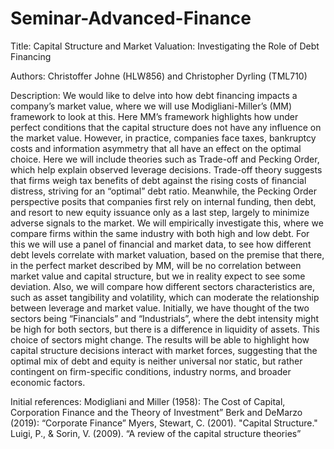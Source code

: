 # Seminar-Advanced-Finance

Title: Capital Structure and Market Valuation: Investigating the Role of Debt Financing

Authors: Christoffer Johne (HLW856) and Christopher Dyrling (TML710)

Description: 
We would like to delve into how debt financing impacts a company’s market value, where we will use Modigliani-Miller’s (MM) framework to look at this. Here MM’s framework highlights how under perfect conditions that the capital structure does not have any influence on the market value. However, in practice, companies face taxes, bankruptcy costs and information asymmetry that all have an effect on the optimal choice. Here we will include theories such as Trade-off and Pecking Order, which help explain observed leverage decisions. Trade-off theory suggests that firms weigh tax benefits of debt against the rising costs of financial distress, striving for an “optimal” debt ratio. Meanwhile, the Pecking Order perspective posits that companies first rely on internal funding, then debt, and resort to new equity issuance only as a last step, largely to minimize adverse signals to the market.
We will empirically investigate this, where we compare firms within the same industry with both high and low debt. For this we will use a panel of financial and market data, to see how different debt levels correlate with market valuation, based on the premise that there, in the perfect market described by MM, will be no correlation between market value and capital structure, but we in reality expect to see some deviation. Also, we will compare how different sectors characteristics are, such as asset tangibility and volatility, which can moderate the relationship between leverage and market value. Initially, we have thought of the two sectors being “Financials” and “Industrials”, where the debt intensity might be high for both sectors, but there is a difference in liquidity of assets. This choice of sectors might change.
The results will be able to highlight how capital structure decisions interact with market forces, suggesting that the optimal mix of debt and equity is neither universal nor static, but rather contingent on firm-specific conditions, industry norms, and broader economic factors.

Initial references:
Modigliani and Miller (1958): The Cost of Capital, Corporation Finance and the Theory of Investment”
Berk and DeMarzo (2019): “Corporate Finance”
Myers, Stewart, C. (2001). "Capital Structure."
Luigi, P., & Sorin, V. (2009). “A review of the capital structure theories”

